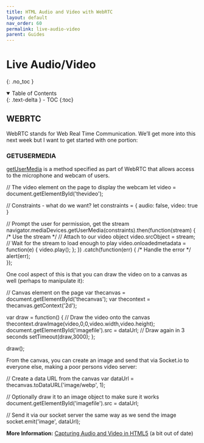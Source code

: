 ```yaml
---
title: HTML Audio and Video with WebRTC
layout: default
nav_order: 60
permalink: live-audio-video
parent: Guides
---
```


# Live Audio/Video
{: .no_toc }

<details open markdown="block">
  <summary>
    Table of Contents
  </summary>
  {: .text-delta }
- TOC
{:toc}
</details>

## WEBRTC

WebRTC stands for Web Real Time Communication. We’ll get more into this next week but I want to get started with one portion:

### GETUSERMEDIA

[getUserMedia](https://developer.mozilla.org/en-US/docs/Web/API/MediaDevices/getUserMedia) is a method specified as part of WebRTC that allows access to the microphone and webcam of users.

// The video element on the page to display the webcam
let video = document.getElementById('thevideo');

// Constraints - what do we want?
let constraints = { audio: false, video: true }

// Prompt the user for permission, get the stream
navigator.mediaDevices.getUserMedia(constraints).then(function(stream) {
/\* Use the stream \*/
// Attach to our video object
video.srcObject = stream;
// Wait for the stream to load enough to play
video.onloadedmetadata = function(e) {
video.play();
};
})
.catch(function(err) {
/\* Handle the error \*/
alert(err);  
});

One cool aspect of this is that you can draw the video on to a canvas as well (perhaps to manipulate it):

// Canvas element on the page
var thecanvas = document.getElementById('thecanvas');
var thecontext = thecanvas.getContext('2d');

var draw = function() {
// Draw the video onto the canvas
thecontext.drawImage(video,0,0,video.width,video.height);
document.getElementById('imagefile').src = dataUrl;
// Draw again in 3 seconds
setTimeout(draw,3000);
};

draw();

From the canvas, you can create an image and send that via Socket.io to everyone else, making a poor persons video server:

// Create a data URL from the canvas
var dataUrl = thecanvas.toDataURL('image/webp', 1);

// Optionally draw it to an image object to make sure it works
document.getElementById('imagefile').src = dataUrl;

// Send it via our socket server the same way as we send the image
socket.emit('image', dataUrl);

**More Information:** [Capturing Audio and Video in HTML5](http://www.html5rocks.com/en/tutorials/getusermedia/intro/) (a bit out of date)

